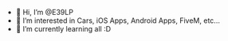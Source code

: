 - 👋 Hi, I’m @E39LP
- 👀 I’m interested in Cars, iOS Apps, Android Apps, FiveM, etc...
- 🌱 I’m currently learning all :D


<!---
E39LP/E39LP is a ✨ special ✨ repository because its `README.md` (this file) appears on your GitHub profile.
You can click the Preview link to take a look at your changes.
--->
